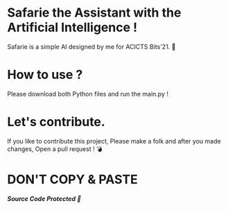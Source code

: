 # Safarie the Assistant with the Artificial Intelligence !
Safarie is a simple AI designed by me for ACICTS Bits'21. 👾

# How to use ?
Please download both Python files and run the main.py !

# Let's contribute.
If you like to contribute this project, Please make a folk and after you made changes, Open a pull request ! 💣

# DON'T COPY & PASTE

***Source Code Protected 🚀***
